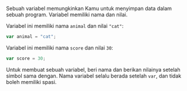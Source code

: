 Sebuah variabel memungkinkan Kamu untuk menyimpan data dalam sebuah program. Variabel memiliki nama dan nilai.

Variabel ini memiliki nama `animal` dan nilai `"cat"`:

```javascript
var animal = "cat";
```

Variabel ini memiliki nama `score` dan nilai `30`:

```javascript
var score = 30;
```

Untuk membuat sebuah variabel, beri nama dan berikan nilainya setelah simbol sama dengan. Nama variabel selalu berada setelah `var`, dan tidak boleh memiliki spasi.
